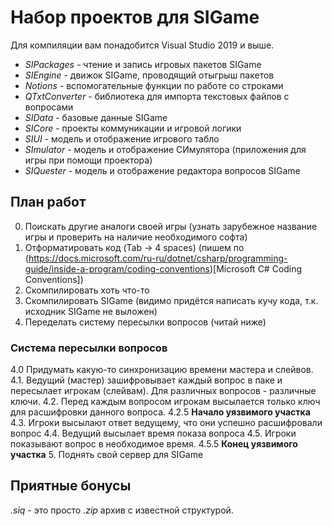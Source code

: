 # Набор проектов для SIGame

Для компиляции вам понадобится Visual Studio 2019 и выше.

* *SIPackages* - чтение и запись игровых пакетов SIGame
* *SIEngine* - движок SIGame, проводящий отыгрыш пакетов
* *Notions* - вспомогательные функции по работе со строками
* *QTxtConverter* - библиотека для импорта текстовых файлов с вопросами
* *SIData* - базовые данные SIGame
* *SICore* - проекты коммуникации и игровой логики
* *SIUI* - модель и отображение игрового табло
* *SImulator* - модель и отображение СИмулятора (приложения для игры при помощи проектора)
* *SIQuester* - модель и отображение редактора вопросов SIGame

## План работ
0. Поискать другие аналоги своей игры (узнать зарубежное название игры и проверить на наличие необходимого софта)
1. Отформатировать код (Tab -> 4 spaces) (пишем по (https://docs.microsoft.com/ru-ru/dotnet/csharp/programming-guide/inside-a-program/coding-conventions)[Microsoft C# Coding Conventions])
2. Скомпилировать хоть что-то
3. Скомпилировать SIGame (видимо придётся написать кучу кода, т.к. исходник SIGame не выложен)
4. Переделать систему пересылки вопросов (читай ниже)
### Система пересылки вопросов
4.0 Придумать какую-то синхронизацию времени мастера и слейвов.
4.1. Ведущий (мастер) зашифровывает каждый вопрос в паке и пересылает игрокам (слейвам). Для различных вопросов - различные ключи.
4.2. Перед каждым вопросом игрокам высылается только ключ для расшифровки данного вопроса.
4.2.5 **Начало уязвимого участка**
4.3. Игроки высылают ответ ведущему, что они успешно расшифровали вопрос
4.4. Ведущий высылает время показа вопроса
4.5. Игроки показывают вопрос в необходимое время.
4.5.5 **Конец уязвимого участка**
5. Поднять свой сервер для SIGame

## Приятные бонусы
*.siq* - это просто *.zip* архив с известной структурой.
